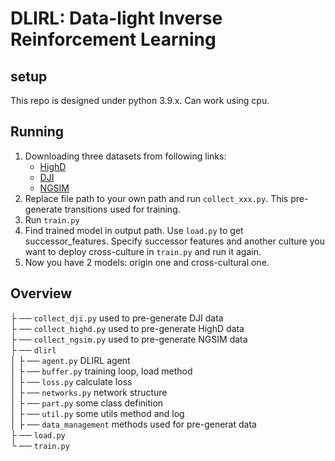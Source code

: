 # DLIRL: Data-light Inverse Reinforcement Learning
## setup
This repo is designed under python 3.9.x. Can work using cpu.
## Running
1. Downloading three datasets from following links:
    - [HighD](https://levelxdata.com/highd-dataset/)
    - [DJI](https://dronenr.com/2024/07/05/zyts-ad4che-dataset-powered-dji-drones/)
    - [NGSIM](https://datahub.transportation.gov/stories/s/Next-Generation-Simulation-NGSIM-Open-Data/i5zb-xe34/)
2. Replace file path to your own path and run `collect_xxx.py`. This pre-generate transitions used for training.
3. Run `train.py`
4. Find trained model in output path. Use `load.py` to get successor_features. Specify successor features and another culture you want to deploy cross-culture in `train.py` and run it again.
5. Now you have 2 models: origin one and cross-cultural one.
## Overview
├ ── `collect_dji.py`  used to pre-generate DJI data   
├ ── `collect_highd.py` used to pre-generate HighD data  
├ ── `collect_ngsim.py` used to pre-generate NGSIM data  
├ ── `dlirl`  
│   ├ ── `agent.py` DLIRL agent  
│   ├ ── `buffer.py` training loop, load method  
│   ├ ── `loss.py` calculate loss  
│   ├ ── `networks.py` network structure  
│   ├ ── `part.py` some class definition  
│   ├ ── `util.py` some utils method and log   
│   ├ ── `data_management` methods used for pre-generat data  
├ ── `load.py `  
└ ── `train.py`  